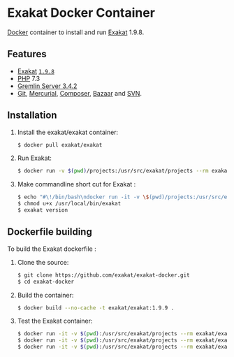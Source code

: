 # Exakat Docker Container

[Docker](https://www.docker.com) container to install and run [Exakat](https://www.exakat.io/) 1.9.8.

## Features

* [Exakat](https://www.exakat.io/) [`1.9.8`](https://github.com/exakat/exakat.git)
* [PHP](https://php.net) 7.3
* [Gremlin Server 3.4.2](http://tinkerpop.apache.org/)
* [Git](https://git-scm.com/), [Mercurial](https://www.mercurial-scm.org/), [Composer](https://getcomposer.org/), [Bazaar](http://bazaar.canonical.com/en/) and [SVN](https://subversion.apache.org/).

## Installation

1. Install the exakat/exakat container:

    ``` sh
	$ docker pull exakat/exakat
	```

2. Run Exakat:

    ``` sh
	$ docker run -v $(pwd)/projects:/usr/src/exakat/projects --rm exakat/exakat exakat
    ```

3. Make commandline short cut for Exakat :

    ``` sh
    $ echo "#\!/bin/bash\ndocker run -it -v \$(pwd)/projects:/usr/src/exakat/projects --rm --name my-exakat exakat/exakat exakat \$@" > /usr/local/bin/exakat
    $ chmod u+x /usr/local/bin/exakat
    $ exakat version
    ```

## Dockerfile building

To build the Exakat dockerfile : 

1. Clone the source:

    ``` sh
	$ git clone https://github.com/exakat/exakat-docker.git
	$ cd exakat-docker
    ```

2. Build the container:

    ``` sh
	$ docker build --no-cache -t exakat/exakat:1.9.9 .
    ```

4. Test the Exakat container:

    ``` sh
    $ docker run -it -v $(pwd):/usr/src/exakat/projects --rm exakat/exakat exakat doctor
    $ docker run -it -v $(pwd):/usr/src/exakat/projects --rm exakat/exakat exakat init -p nlptools -R https://github.com/atrilla/nlptools.git -v
    $ docker run -it -v $(pwd):/usr/src/exakat/projects --rm exakat/exakat exakat project -v -p nlptools
	```
